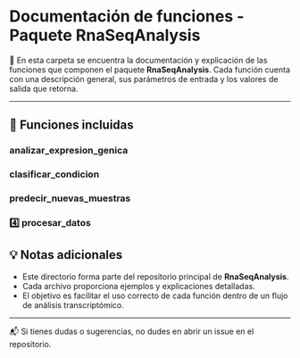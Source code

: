 # Documentación de funciones - Paquete RnaSeqAnalysis

📂 En esta carpeta se encuentra la documentación y explicación de las funciones que componen el paquete **RnaSeqAnalysis**. Cada función cuenta con una descripción general, sus parámetros de entrada y los valores de salida que retorna.

---

## 📑 Funciones incluidas

###  analizar_expresion_genica

###  clasificar_condicion

###  predecir_nuevas_muestras

### 4️⃣ procesar_datos

## 💡 Notas adicionales

- Este directorio forma parte del repositorio principal de **RnaSeqAnalysis**.
- Cada archivo proporciona ejemplos y explicaciones detalladas.
- El objetivo es facilitar el uso correcto de cada función dentro de un flujo de análisis transcriptómico.

---

📬 Si tienes dudas o sugerencias, no dudes en abrir un issue en el repositorio.

